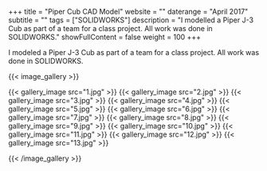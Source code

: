 +++
title = "Piper Cub CAD Model"
website = ""
daterange = "April 2017"
subtitle = ""
tags = ["SOLIDWORKS"]
description = "I modelled a Piper J-3 Cub as part of a team for a class project. All work was done in SOLIDWORKS."
showFullContent = false
weight = 100
+++

I modeled a Piper J-3 Cub as part of a team for a class project.
All work was done in SOLIDWORKS.

{{< image_gallery >}}

{{< gallery_image src="1.jpg" >}}
{{< gallery_image src="2.jpg" >}}
{{< gallery_image src="3.jpg" >}}
{{< gallery_image src="4.jpg" >}}
{{< gallery_image src="5.jpg" >}}
{{< gallery_image src="6.jpg" >}}
{{< gallery_image src="7.jpg" >}}
{{< gallery_image src="8.jpg" >}}
{{< gallery_image src="9.jpg" >}}
{{< gallery_image src="10.jpg" >}}
{{< gallery_image src="11.jpg" >}}
{{< gallery_image src="12.jpg" >}}
{{< gallery_image src="13.jpg" >}}

{{< /image_gallery >}}
